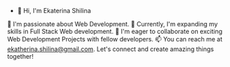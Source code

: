- 👋 Hi, I'm Ekaterina Shilina

👀 I'm passionate about Web Development.
🌱 Currently, I'm expanding my skills in Full Stack Web development.
💞️ I'm eager to collaborate on exciting Web Development Projects with fellow developers.
📫 You can reach me at ekatherina.shilina@gmail.com. Let's connect and create amazing things together!

<!---
KShilina/KShilina is a ✨ special ✨ repository because its `README.md` (this file) appears on your GitHub profile.
You can click the Preview link to take a look at your changes.
--->
